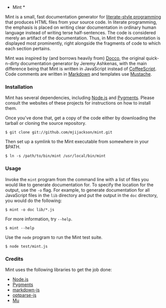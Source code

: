 * Mint *

Mint is a small, fast documentation generator for [literate-style programming][lit]
that produces HTML files from your source code. In literate programming, the
emphasis is placed on writing clear documentation in ordinary human language
instead of writing terse half-sentences. The code is considered merely an
artifact of the documentation. Thus, in Mint the documentation is displayed
most prominently, right alongside the fragments of code to which each section
pertains.

Mint was inspired by (and borrows heavily from) [Docco][docco], the original quick-n-dirty
documentation generator by Jeremy Ashkenas, with the main difference being that
Mint is written in JavaScript instead of [CoffeeScript][cof]. Code comments are written
in [Markdown][md] and templates use [Mustache][mu].

### Installation

Mint has several dependencies, including [Node.js][node] and [Pygments][pyg]. Please consult
the websites of these projects for instructions on how to install them.

Once you've done that, get a copy of the code either by downloading the tarball
or cloning the source repository.

    $ git clone git://github.com/mjijackson/mint.git

Then set up a symlink to the Mint executable from somewhere in your $PATH.

    $ ln -s /path/to/bin/mint /usr/local/bin/mint

### Usage

Invoke the `mint` program from the command line with a list of files you would
like to generate documentation for. To specify the location for the output,
use the `-o` flag. For example, to generate documentation for all JavaScript
files in the `lib` directory and put the output in the `doc` directory, you
would do the following:

    $ mint -o doc lib/*.js

For more information, try `--help`.

    $ mint --help

Use the `node` program to run the Mint test suite.

    $ node test/mint.js

### Credits

Mint uses the following libraries to get the job done:

  - [Node.js][node]
  - [Pygments][pyg]
  - [markdown-js](http://github.com/evilstreak/markdown-js)
  - [optparse-js](http://github.com/jfd/optparse-js)
  - [Mu](http://github.com/raycmorgan/Mu)

[lit]: http://en.wikipedia.org/wiki/Literate_programming
[docco]: http://github.com/jashkenas/docco
[cof]: http://jashkenas.github.com/coffee-script/
[md]: http://daringfireball.net/projects/markdown/
[mu]: http://mustache.github.com/
[node]: http://nodejs.org/
[pyg]: http://pygments.org/
